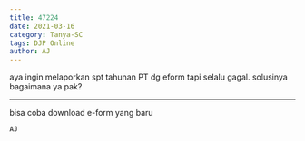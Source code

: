 ```yaml
---
title: 47224
date: 2021-03-16
category: Tanya-SC
tags: DJP Online
author: AJ
---
```


aya ingin melaporkan spt tahunan PT dg eform tapi selalu gagal. solusinya bagaimana ya pak?

---

bisa coba download e-form yang baru

`AJ`
